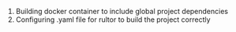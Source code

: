 1. Building docker container to include global project dependencies
2. Configuring .yaml file for rultor to build the project correctly
